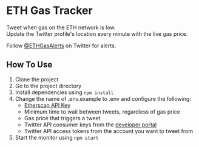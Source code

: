 # ETH Gas Tracker

Tweet when gas on the ETH network is low.  
Update the Twitter profile's location every minute with the live gas price.

Follow [@ETHGasAlerts](https://twitter.com/ETHGasAlerts) on Twitter for alerts.

## How To Use
1. Clone the project
2. Go to the project directory
3. Install dependencies using ```npm install```
4. Change the name of .env.example to .env and configure the following:
    - [Etherscan API Key](https://docs.etherscan.io/getting-started/creating-an-account)
	- Minimum time to wait between tweets, regardless of gas price
	- Gas price that triggers a tweet
	- Twitter API consumer keys from the [developer portal](https://developer.twitter.com/)
	- Twitter API access tokens from the account you want to tweet from
5. Start the monitor using ```npm start```
